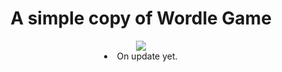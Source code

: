 <div>
  <center>
    <h1>A simple copy of Wordle Game</h1>
    <img src="https://static01.nyt.com/images/2022/03/02/crosswords/alpha-wordle-icon-new/alpha-wordle-icon-new-square320-v3.png?format=pjpg&quality=75&auto=webp&disable=upscale"></img>
    <li>On update yet.</li>
  </center>
</div>
